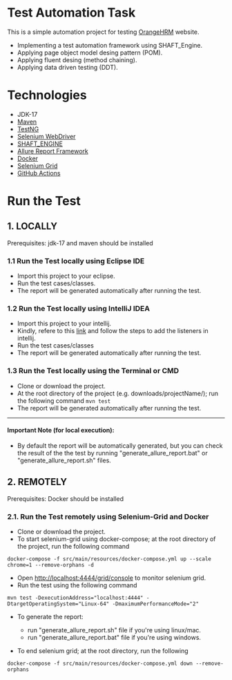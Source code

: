 # Test Automation Task

This is a simple automation project for testing [OrangeHRM](https://opensource-demo.orangehrmlive.com/) website.

*	Implementing a test automation framework using SHAFT_Engine.
*	Applying page object model desing pattern (POM).
*	Applying fluent desing (method chaining).
*	Applying data driven testing (DDT).

# Technologies

* JDK-17
* [Maven](https://maven.apache.org/)
* [TestNG](https://testng.org/)
* [Selenium WebDriver](https://www.selenium.dev/documentation/en/)
* [SHAFT_ENGINE](https://github.com/MohabMohie/SHAFT_ENGINE)
* [Allure Report Framework](https://docs.qameta.io/allure/)
* [Docker](https://docs.docker.com/)
* [Selenium Grid](https://www.selenium.dev/documentation/grid/)
* [GitHub Actions](https://docs.github.com/en/actions)

 


# Run the Test
## 1. LOCALLY
Prerequisites: jdk-17 and maven should be installed

### 1.1 Run the Test locally using Eclipse IDE

* Import this project to your eclipse.
* Run the test cases/classes.
* The report will be generated automatically after running the test.

### 1.2 Run the Test locally using IntelliJ IDEA

* Import this project to your intellij.
* Kindly, refere to this [link](https://github.com/MohabMohie/using_SHAFT_ENGINE) and follow the steps to add the listeners in intellij.
* Run the test cases/classes
* The report will be generated automatically after running the test.

### 1.3 Run the Test locally using the Terminal or CMD

* Clone or download the project.
* At the root directory of the project (e.g. downloads/projectName/); run the following command ```mvn test```
* The report will be generated automatically after running the test.

------------------

#### Important Note (for local execution):
- By default the report will be automatically generated, but you can check the result of the the test by running "generate_allure_report.bat" or "generate_allure_report.sh" files.

## 2. REMOTELY
Prerequisites: Docker should be installed

### 2.1. Run the Test remotely using Selenium-Grid and Docker 
* Clone or download the project.
* To start selenium-grid using docker-compose; at the root directory of the project, run the following command <br />
```
docker-compose -f src/main/resources/docker-compose.yml up --scale chrome=1 --remove-orphans -d
```
* Open [http://localhost:4444/grid/console](http://localhost:4444/grid/console) to monitor selenium grid.
* Run the test using the following command <br />
```
mvn test -DexecutionAddress="localhost:4444" -DtargetOperatingSystem="Linux-64" -DmaximumPerformanceMode="2"
```
* To generate the report: <br />
  - run "generate_allure_report.sh" file if you're using linux/mac. <br />
  - run "generate_allure_report.bat" file if you're using windows.

* To end selenium grid; at the root directory, run the following
```
docker-compose -f src/main/resources/docker-compose.yml down --remove-orphans
```

